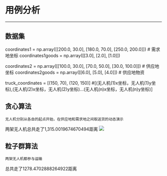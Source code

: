 # 用例分析
---
## 数据集
coordinates1 = np.array([[200.0, 30.0], [180.0, 70.0], [250.0, 200.0]])  # 需求地坐标
coordinates1goods = np.array([[3.0], [2.0], [1.0]])

coordinates2 = np.array([[100.0, 30.0], [70.0, 50.0], [30.0, 100.0]])  # 供应地坐标
coordinates2goods = np.array([[6.0], [5.0], [4.0]])  # 供应地物资

truck_coordinates = [(150, 70), (120, 150)]         #[(无人机(1)x坐标，无人机(1)y坐标),(无人机(2)x坐标，无人机(2)y坐标)...(无人机(n)x坐标，无人机(n)y坐标)]
## 贪心算法
	无人机分别从各自的起点开始，在供应地和需求地之间取送货的动态演示

两架无人机总共走了1,315.0019674670494距离
![](https://i.imgur.com/SYryqkE.gif)

## 粒子群算法
	两架无人机都参与运输
总共走了1278.4702888264922距离

